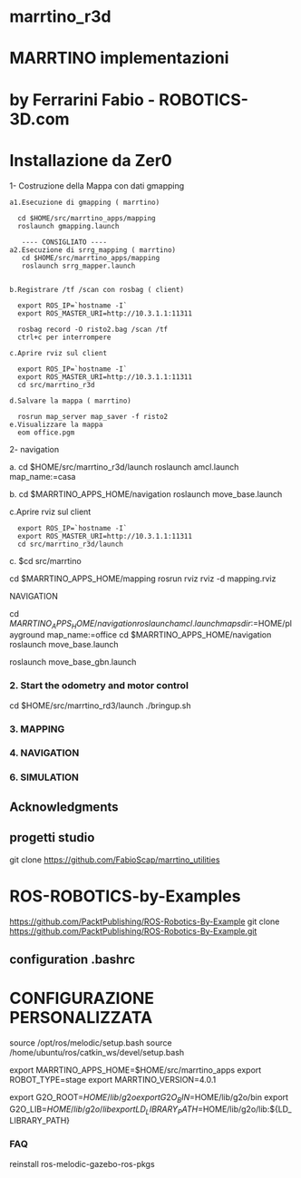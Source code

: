 # marrtino_r3d
# MARRTINO implementazioni
# by Ferrarini Fabio - ROBOTICS-3D.com

# Installazione da Zer0



1-  Costruzione della Mappa con dati gmapping 
    
    a1.Esecuzione di gmapping ( marrtino)
    
      cd $HOME/src/marrtino_apps/mapping
      roslaunch gmapping.launch

       ---- CONSIGLIATO ---- 
    a2.Esecuzione di srrg_mapping ( marrtino)
       cd $HOME/src/marrtino_apps/mapping
       roslaunch srrg_mapper.launch

    
    b.Registrare /tf /scan con rosbag ( client)

      export ROS_IP=`hostname -I`
      export ROS_MASTER_URI=http://10.3.1.1:11311 
    
      rosbag record -O risto2.bag /scan /tf
      ctrl+c per interrompere

    c.Aprire rviz sul client
      
      export ROS_IP=`hostname -I`
      export ROS_MASTER_URI=http://10.3.1.1:11311 
      cd src/marrtino_r3d 

    d.Salvare la mappa ( marrtino)
    
      rosrun map_server map_saver -f risto2
    e.Visualizzare la mappa
      eom office.pgm


2- navigation

   a. cd $HOME/src/marrtino_r3d/launch
      roslaunch amcl.launch map_name:=casa


   b. cd $MARRTINO_APPS_HOME/navigation
      roslaunch move_base.launch


  c.Aprire rviz sul client
      
      export ROS_IP=`hostname -I`
      export ROS_MASTER_URI=http://10.3.1.1:11311 
      cd src/marrtino_r3d/launch

   c. $cd src/marrtino

cd $MARRTINO_APPS_HOME/mapping
rosrun rviz rviz -d mapping.rviz

NAVIGATION

cd $MARRTINO_APPS_HOME/navigation
roslaunch amcl.launch mapsdir:=$HOME/playground map_name:=office
cd $MARRTINO_APPS_HOME/navigation
roslaunch move_base.launch  

roslaunch move_base_gbn.launch

### 2. Start the odometry and motor control
cd $HOME/src/marrtino_rd3/launch
./bringup.sh

### 3. MAPPING 


### 4. NAVIGATION





### 6. SIMULATION
## Acknowledgments

## progetti studio 

git clone https://github.com/FabioScap/marrtino_utilities

# ROS-ROBOTICS-by-Examples
 https://github.com/PacktPublishing/ROS-Robotics-By-Example
 git clone https://github.com/PacktPublishing/ROS-Robotics-By-Example.git

## configuration .bashrc


# CONFIGURAZIONE PERSONALIZZATA 

source /opt/ros/melodic/setup.bash
source /home/ubuntu/ros/catkin_ws/devel/setup.bash

export MARRTINO_APPS_HOME=$HOME/src/marrtino_apps
export ROBOT_TYPE=stage
export MARRTINO_VERSION=4.0.1

export G2O_ROOT=$HOME/lib/g2o
export G2O_BIN=$HOME/lib/g2o/bin
export G2O_LIB=$HOME/lib/g2o/lib
export LD_LIBRARY_PATH=$HOME/lib/g2o/lib:${LD_LIBRARY_PATH}


### FAQ
reinstall ros-melodic-gazebo-ros-pkgs


